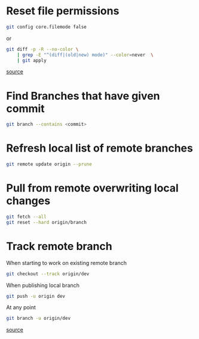 # Reset file permissions

```sh
git config core.filemode false
```

or

```sh
git diff -p -R --no-color \
    | grep -E "^(diff|(old|new) mode)" --color=never  \
    | git apply
```

[source](http://stackoverflow.com/questions/2517339/how-to-recover-the-file-permissions-to-what-git-thinks-the-file-should-be)


# Find Branches that have given commit

```sh
git branch --contains <commit>
```


# Refresh local list of remote branches

```sh
git remote update origin --prune
```


# Pull from remote overwriting local changes

```sh
git fetch --all
git reset --hard origin/branch
```


# Track remote branch

When starting to work on existing remote branch

```sh
git checkout --track origin/dev
```

When publishing local branch

```sh
git push -u origin dev
```

At any point

```sh
git branch -u origin/dev
```

[source](https://www.git-tower.com/learn/git/faq/track-remote-upstream-branch)
